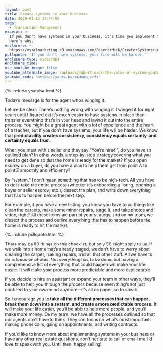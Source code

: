 ```yaml
---
layout: post
title: Create Systems in Your Business
date: 2020-01-13 14:44:00
tags:
  - Transaction Management
excerpt: >-
  If you don’t have systems in your business, it’s time you implement them.
  Here’s why.
enclosure: >-
  https://vyralmarketing.s3.amazonaws.com/Robert+Mack/Create+Systems+in+Your+Business.mp4
pullquote: 'If you don’t have systems, your life will be harder.'
enclosure_type: video/mp4
enclosure_time:
use_youtube_image: false
youtube_alternate_image: /uploads/robert-mack-the-value-of-system-youtube.jpg
youtube_code: 'https://youtu.be/bG4X8R_vrfY'
---
```


{% include youtube.html %}

Today’s message is for the agent who’s winging it.&nbsp;

Let me be clear: There’s nothing wrong with winging it. I winged it for eight years until I figured out it’s much easier to have systems in place than transfer everything that’s in your head and laying it out into the entire process. You might be a great agent with a lot of experience and the heart of a teacher, but if you don’t have systems, your life will be harder. We know that **predictability creates consistency, consistency equals certainty, and certainty equals trust.&nbsp;**

When you meet with a seller and they say “You’re hired\!”, do you have an outlined plan? In other words, a step-by-step strategy covering what you need to get done so that the home is ready for the market? If you open escrow on a buyer, do you have a plan to help them get from point A to point Z smoothly and efficiently?&nbsp;

By “system,” I don’t mean something that has to be high-tech. All you have to do is take the entire process (whether it’s onboarding a listing, opening a buyer or seller escrow, etc.), dissect the plan, and write down everything that has to happen before the next step.&nbsp;

For example, if you have a new listing, you know you have to do things like clean the carpets, make some minor repairs, stage it, and take photos and video, right? All these items are part of your strategy, and on my team, we dissect the process and outline everything that has to happen before the home is ready to hit the market.

{% include pullquote.html %}

There may be 80 things on this checklist, but only 50 might apply to us. If we walk into a home that’s already staged, we don’t have to worry about cleaning the carpet, making repairs, and all that other stuff. All we have to do is focus on photos. Not everything has to be done, but having a comprehensive list of everything that could happen will make your life easier. It will make your process more predictable and more duplicatable.&nbsp;

If you decide to hire an assistant or expand your team in other ways, they’ll be able to help you through the process because everything’s not just confined to your own mind anymore—it’s all on paper, so to speak.

So I encourage you to **take all the different processes that can happen, break them down into a system, and create a more predictable process.** It will make your life easier, you’ll be able to help more people, and you’ll make more money. On my team, we have all the processes outlined so that our agents don’t have to think. They can focus on what’s most important: making phone calls, going on appointments, and writing contracts.&nbsp;

If you’d like to know more about implementing systems in your business or have any other real estate questions, don’t hesitate to call or email me. I’d love to speak with you. Until then, happy selling\!